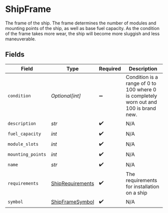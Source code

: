 # ShipFrame

The frame of the ship. The frame determines the number of modules and mounting points of the ship, as well as base fuel capacity. As the condition of the frame takes more wear, the ship will become more sluggish and less maneuverable.


## Fields

| Field                                                                                 | Type                                                                                  | Required                                                                              | Description                                                                           |
| ------------------------------------------------------------------------------------- | ------------------------------------------------------------------------------------- | ------------------------------------------------------------------------------------- | ------------------------------------------------------------------------------------- |
| `condition`                                                                           | *Optional[int]*                                                                       | :heavy_minus_sign:                                                                    | Condition is a range of 0 to 100 where 0 is completely worn out and 100 is brand new. |
| `description`                                                                         | *str*                                                                                 | :heavy_check_mark:                                                                    | N/A                                                                                   |
| `fuel_capacity`                                                                       | *int*                                                                                 | :heavy_check_mark:                                                                    | N/A                                                                                   |
| `module_slots`                                                                        | *int*                                                                                 | :heavy_check_mark:                                                                    | N/A                                                                                   |
| `mounting_points`                                                                     | *int*                                                                                 | :heavy_check_mark:                                                                    | N/A                                                                                   |
| `name`                                                                                | *str*                                                                                 | :heavy_check_mark:                                                                    | N/A                                                                                   |
| `requirements`                                                                        | [ShipRequirements](../../models/shared/shiprequirements.md)                           | :heavy_check_mark:                                                                    | The requirements for installation on a ship                                           |
| `symbol`                                                                              | [ShipFrameSymbol](../../models/shared/shipframesymbol.md)                             | :heavy_check_mark:                                                                    | N/A                                                                                   |